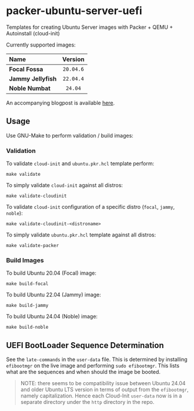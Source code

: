 # packer-ubuntu-server-uefi
Templates for creating Ubuntu Server images with Packer + QEMU + Autoinstall (cloud-init)

Currently supported images:

| Name                | Version       |
|:--------------------|:-------------:|
| __Focal Fossa__     |     `20.04.6` |
| __Jammy Jellyfish__ |     `22.04.4` |
| __Noble Numbat__    |     `24.04`   |

An accompanying blogpost is available [here](https://shantanoo-desai.github.io/posts/technology/packer-ubuntu-qemu/).

## Usage

Use GNU-Make to perform validation / build images:

### Validation

To validate `cloud-init` and `ubuntu.pkr.hcl` template perform:

```shell
make validate
```

To simply validate `cloud-init` against all distros:

```shell
make validate-cloudinit
```

To validate `cloud-init` configuration of a specific distro (`focal`, `jammy`, `noble`):

```shell
make validate-cloudinit-<distroname>
```

To simply validate `ubuntu.pkr.hcl` template against all distros:

```shell
make validate-packer
```

### Build Images

To build Ubuntu 20.04 (Focal) image:

```shell
make build-focal
```

To build Ubuntu 22.04 (Jammy) image:

```shell
make build-jammy
```

To build Ubuntu 24.04 (Noble) image:

```shell
make build-noble
```

## UEFI BootLoader Sequence Determination

See the `late-commands` in the `user-data` file. This is determined by installing `efibootmgr` on the live
image and performing `sudo efibootmgr`. This lists what are the sequences and when should the image be booted.

> NOTE: there seems to be compatibility issue between Ubuntu 24.04 and older Ubuntu LTS version in terms of
> output from the `efibootmgr`, namely capitalization. Hence each Cloud-Init `user-data` now is in a
> separate directory under the `http` directory in the repo.
